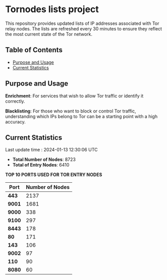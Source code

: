 # Tornodes lists project

This repository provides updated lists of IP addresses associated with Tor relay nodes. The lists are refreshed every 30 minutes to ensure they reflect the most current state of the Tor network.

## Table of Contents

- [Purpose and Usage](#purpose-and-usage)
- [Current Statistics](#current-statistics)


## Purpose and Usage

**Enrichment**: For services that wish to allow Tor traffic or identify it correctly.

**Blacklisting**: For those who want to block or control Tor traffic, understanding which IPs belong to Tor can be a starting point with a high accuracy.

## Current Statistics

Last update time : 2024-01-13 12:30:06 UTC

- **Total Number of Nodes**: 8723
- **Total of Entry Nodes**: 6410

**TOP 10 PORTS USED FOR TOR ENTRY NODES**

| **Port** | **Number of Nodes** |
|------|-----------------|
| **443**   | 2137  |
| **9001**   | 1681  |
| **9000**   | 338  |
| **9100**   | 297  |
| **8443**   | 178  |
| **80**   | 171  |
| **143**   | 106  |
| **9002**   | 97  |
| **110**   | 90  |
| **8080**   | 60  |

